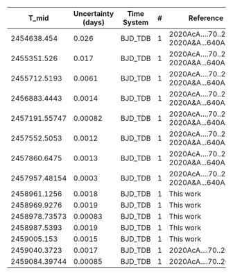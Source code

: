 |T_mid|Uncertainty (days)           |Time System|#                                            |Reference                           |
|-----|-----------------------------|-----------|---------------------------------------------|------------------------------------|
|2454638.454|0.026                        |BJD_TDB    |1                                            |2020AcA….70..203M; 2020A&A...640A..32H|
|2455351.526|0.017                        |BJD_TDB    |1                                            |2020AcA….70..203M; 2020A&A...640A..32H|
|2455712.5193|0.0061                       |BJD_TDB    |1                                            |2020AcA….70..203M; 2020A&A...640A..32H|
|2456883.4443|0.0014                       |BJD_TDB    |1                                            |2020AcA….70..203M; 2020A&A...640A..32H|
|2457191.55747|0.00082                      |BJD_TDB    |1                                            |2020AcA….70..203M; 2020A&A...640A..32H|
|2457552.5053|0.0012                       |BJD_TDB    |1                                            |2020AcA….70..203M; 2020A&A...640A..32H|
|2457860.6475|0.0013                       |BJD_TDB    |1                                            |2020AcA….70..203M; 2020A&A...640A..32H|
|2457957.48154|0.0003                       |BJD_TDB    |1                                            |2020AcA….70..203M; 2020A&A...640A..32H|
|2458961.1256|0.0018                       |BJD_TDB    |1                                            |This work                           |
|2458969.9276|0.0019                       |BJD_TDB    |1                                            |This work                           |
|2458978.73573|0.00083                      |BJD_TDB    |1                                            |This work                           |
|2458987.5393|0.0019                       |BJD_TDB    |1                                            |This work                           |
|2459005.153|0.0015                       |BJD_TDB    |1                                            |This work                           |
|2459040.3723|0.0017                       |BJD_TDB    |1                                            |2020AcA....70..203M                 |
|2459084.39744|0.00085                      |BJD_TDB    |1                                            |2020AcA....70..203M                 |
